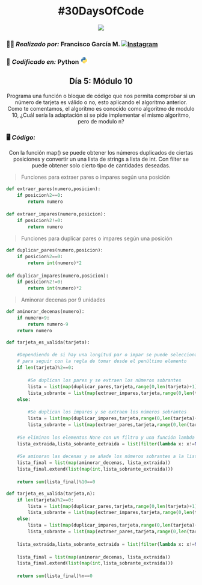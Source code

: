 
<h1 align="center">#30DaysOfCode</h1>

<p align="center"><img src="https://media.giphy.com/media/WUlplcMpOCEmTGBtBW/giphy.gif" width="100"></p>

### 👷‍♂️ *Realizado por:* Francisco García M.  <a href="https://www.instagram.com/edenigma/" target="_blank"><img src="https://upload.wikimedia.org/wikipedia/commons/thumb/e/e7/Instagram_logo_2016.svg/768px-Instagram_logo_2016.svg.png" title="Instagram" alt="Instagram" width="20" height="20"/></a>&nbsp;

### 🎲 *Codificado en:* Python <img src="https://github.com/devicons/devicon/blob/master/icons/python/python-original.svg" title="Python" alt="Python" width="20" height="20"/>&nbsp;


<h2 align="center">Día 5: Módulo 10</h2>
<p align="center" >Programa una función o bloque de código que nos permita comprobar si un número de tarjeta es válido o no, esto aplicando el algoritmo anterior.<br>
Como te comentamos, el algoritmo es conocido como algoritmo de modulo 10, ¿Cuál sería la adaptación si se pide implementar el mismo algoritmo, pero de modulo n?
</p>

### 🖥️ *Código:*

<p align="center">Con la función map() se puede obtener los números duplicados de ciertas posiciones y convertir un una lista de strings a lista de int. Con filter se puede obtener solo cierto tipo de cantidades deseadas.
</p>

>Funciones para extraer pares o impares según una posición

``` py
def extraer_pares(numero,posicion):
    if posicion%2==0:
        return numero

def extraer_impares(numero,posicion):
    if posicion%2!=0:
        return numero
```
>Funciones para duplicar pares o impares según una posición

``` py
def duplicar_pares(numero,posicion):
    if posicion%2==0:
        return int(numero)*2

def duplicar_impares(numero,posicion):
    if posicion%2!=0:
        return int(numero)*2
```
>Aminorar decenas por 9 unidades

``` py
def aminorar_decenas(numero):
    if numero>9:
        return numero-9
    return numero
```

``` py
def tarjeta_es_valida(tarjeta):

    #Dependiendo de si hay una longitud par o impar se puede seleccionar 
    # para seguir con la regla de tomar desde el penúltimo elemento
    if len(tarjeta)%2==0:

        #Se duplican los pares y se extraen los números sobrantes
        lista = list(map(duplicar_pares,tarjeta,range(0,len(tarjeta)+1)))
        lista_sobrante = list(map(extraer_impares,tarjeta,range(0,len(tarjeta)+1)))
    else:

        #Se duplican los impares y se extraen los números sobrantes
        lista = list(map(duplicar_impares,tarjeta,range(0,len(tarjeta)+1)))
        lista_sobrante = list(map(extraer_pares,tarjeta,range(0,len(tarjeta)+1)))

    #Se eliminan los elementos None con un filtro y una función lambda
    lista_extraida,lista_sobrante_extraida = list(filter(lambda x: x!=None, lista)),list(filter(lambda x: x!=None, lista_sobrante))

    #Se aminoran las decenas y se añade los números sobrantes a la lista final calculada
    lista_final = list(map(aminorar_decenas, lista_extraida))
    lista_final.extend(list(map(int,lista_sobrante_extraida)))

    return sum(lista_final)%10==0 
```

``` py
def tarjeta_es_valida(tarjeta,n):
    if len(tarjeta)%2==0:
        lista = list(map(duplicar_pares,tarjeta,range(0,len(tarjeta)+1)))
        lista_sobrante = list(map(extraer_impares,tarjeta,range(0,len(tarjeta)+1)))
    else:
        lista = list(map(duplicar_impares,tarjeta,range(0,len(tarjeta)+1)))
        lista_sobrante = list(map(extraer_pares,tarjeta,range(0,len(tarjeta)+1)))

    lista_extraida,lista_sobrante_extraida = list(filter(lambda x: x!=None, lista)),list(filter(lambda x: x!=None, lista_sobrante))

    lista_final = list(map(aminorar_decenas, lista_extraida))
    lista_final.extend(list(map(int,lista_sobrante_extraida)))

    return sum(lista_final)%n==0 
```